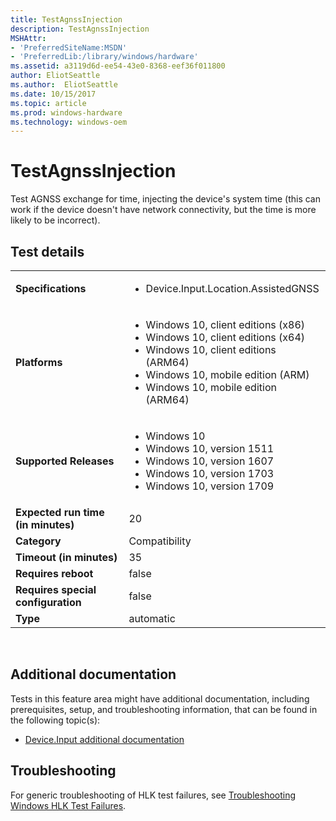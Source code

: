 ```yaml
---
title: TestAgnssInjection
description: TestAgnssInjection
MSHAttr:
- 'PreferredSiteName:MSDN'
- 'PreferredLib:/library/windows/hardware'
ms.assetid: a3119d6d-ee54-43e0-8368-eef36f011800
author: EliotSeattle
ms.author:  EliotSeattle
ms.date: 10/15/2017
ms.topic: article
ms.prod: windows-hardware
ms.technology: windows-oem
---
```


# <span id="p_hlk_test.7f18a628-abd1-487e-a42c-906f34a4315d"></span>TestAgnssInjection


Test AGNSS exchange for time, injecting the device's system time (this can work if the device doesn't have network connectivity, but the time is more likely to be incorrect).

## Test details
|||
|---|---|
| **Specifications**  | <ul><li>Device.Input.Location.AssistedGNSS</li></ul> |  
| **Platforms**   | <ul><li>Windows 10, client editions (x86)</li><li>Windows 10, client editions (x64)</li><li>Windows 10, client editions (ARM64)</li><li>Windows 10, mobile edition (ARM)</li><li>Windows 10, mobile edition (ARM64)</li></ul> |
| **Supported Releases** | <ul><li>Windows 10</li><li>Windows 10, version 1511</li><li>Windows 10, version 1607</li><li>Windows 10, version 1703</li><li>Windows 10, version 1709</li></ul> |
|**Expected run time (in minutes)**| 20 |
|**Category**| Compatibility |
|**Timeout (in minutes)**| 35 |
|**Requires reboot**| false |
|**Requires special configuration**| false |
|**Type**| automatic |

 

## <span id="Additional_documentation"></span><span id="additional_documentation"></span><span id="ADDITIONAL_DOCUMENTATION"></span>Additional documentation


Tests in this feature area might have additional documentation, including prerequisites, setup, and troubleshooting information, that can be found in the following topic(s):

-   [Device.Input additional documentation](device-input-additional-documentation.md)

## <span id="Troubleshooting"></span><span id="troubleshooting"></span><span id="TROUBLESHOOTING"></span>Troubleshooting


For generic troubleshooting of HLK test failures, see [Troubleshooting Windows HLK Test Failures](..\user\troubleshooting-windows-hlk-test-failures.md).

 

 






